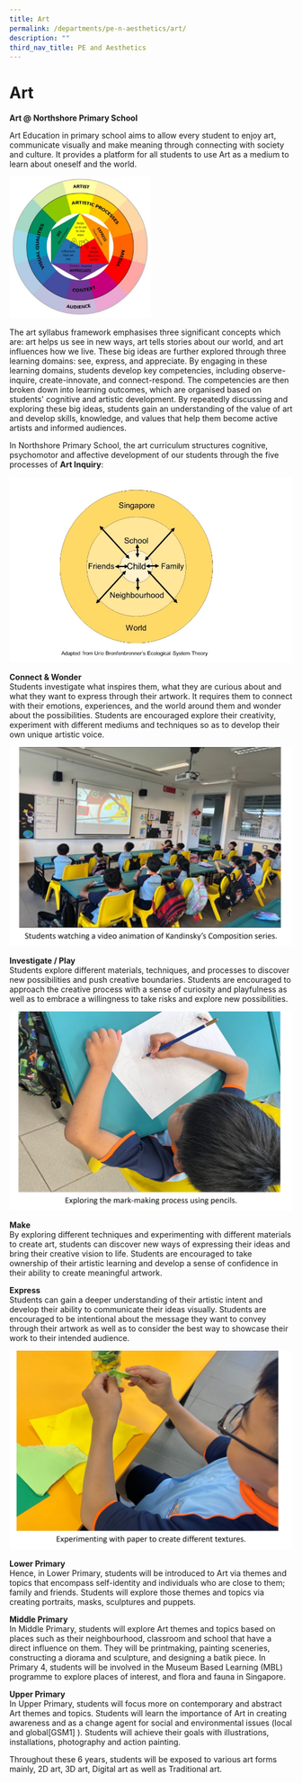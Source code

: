 ```yaml
---
title: Art
permalink: /departments/pe-n-aesthetics/art/
description: ""
third_nav_title: PE and Aesthetics
---
```

# **Art**

**Art @ Northshore Primary School**  
  
Art Education in primary school aims to allow every student to enjoy art, communicate visually and make meaning through connecting with society and culture. It provides a platform for all students to use Art as a medium to learn about oneself and the world.  

<img style="width:50%" src="/images/art_pic00.jpg"> 
  
The art syllabus framework emphasises three significant concepts which are: art helps us see in new ways, art tells stories about our world, and art influences how we live. These big ideas are further explored through three learning domains: see, express, and appreciate. By engaging in these learning domains, students develop key competencies, including observe-inquire, create-innovate, and connect-respond. The competencies are then broken down into learning outcomes, which are organised based on students' cognitive and artistic development. By repeatedly discussing and exploring these big ideas, students gain an understanding of the value of art and develop skills, knowledge, and values that help them become active artists and informed audiences.

In Northshore Primary School, the art curriculum structures cognitive, psychomotor and affective development of our students through the five processes of **Art Inquiry**:

![](/images/NSPS%20Art%20Curriculum.jpg)

**Connect &amp; Wonder**    
Students investigate what inspires them, what they are curious about and what they want to express through their artwork. It requires them to connect with their emotions, experiences, and the world around them and wonder about the possibilities. Students are encouraged explore their creativity, experiment with different mediums and techniques so as to develop their own unique artistic voice.  

![](/images/art_pic01.jpg)

**Investigate / Play**  
Students explore different materials, techniques, and processes to discover new possibilities and push creative boundaries. Students are encouraged to approach the creative process with a sense of curiosity and playfulness as well as to embrace a willingness to take risks and explore new possibilities.

![](/images/art_pic02.jpg)

**Make**    
By exploring different techniques and experimenting with different materials to create art, students can discover new ways of expressing their ideas and bring their creative vision to life. Students are encouraged to take ownership of their artistic learning and develop a sense of confidence in their ability to create meaningful artwork.

**Express**    
Students can gain a deeper understanding of their artistic intent and develop their ability to communicate their ideas visually. Students are encouraged to be intentional about the message they want to convey through their artwork as well as to consider the best way to showcase their work to their intended audience.  

![](/images/art_pic03.jpg)




**Lower Primary**    
Hence, in Lower Primary, students will be introduced to Art via themes and topics that encompass self-identity and individuals who are close to them; family and friends. Students will explore those themes and topics via creating portraits, masks, sculptures and puppets.  
  
**Middle Primary**  
In Middle Primary, students will explore Art themes and topics based on places such as their neighbourhood, classroom and school that have a direct influence on them. They will be printmaking, painting sceneries, constructing a diorama and sculpture, and designing a batik piece. In Primary 4, students will be involved in the Museum Based Learning (MBL) programme to explore places of interest, and flora and fauna in Singapore.  
  

**Upper Primary**   
In Upper Primary, students will focus more on contemporary and abstract Art themes and topics. Students will learn the importance of Art in creating awareness and as a change agent for social and environmental issues (local and global\[GSM1\]&nbsp;). Students will achieve their goals with illustrations, installations, photography and action painting.  
  
Throughout these 6 years, students will be exposed to various art forms mainly, 2D art, 3D art, Digital art as well as Traditional art.
